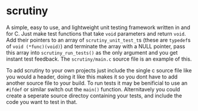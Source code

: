 # scrutiny
A simple, easy to use, and lightweight unit testing framework written in and for C. Just make test functions that take `void` parameters and return `void`. Add their pointers to an array of `scrutiny_unit_test_t`s (these are `typedef`s of `void (*func)(void)`) and terminate the array with a NULL pointer, pass this array into `scrutiny_run_tests()` as the only argument and you get instant test feedback. The `scrutiny/main.c` source file is an example of this. 

To add scrutiny to your own projects just include the single c source file like you would a header, doing it like this makes it so you dont have to add another source file to your build. To run tests it may be benificial to use an `#ifdef` or similar switch out the `main()` function. Alternitavely you could create a seperate source directoy containing your tests, and include the code you want to test in that.
